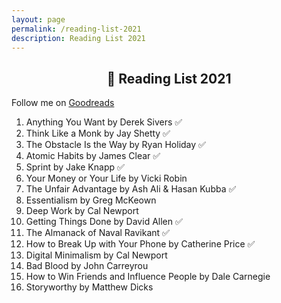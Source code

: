 ```yaml
---	
layout: page
permalink: /reading-list-2021
description: Reading List 2021
---
```

<h2 style="text-align:center;" >📗 Reading List 2021</h2>
<p class="text-center" >Follow me on <a href="https://www.goodreads.com/vyshnav">Goodreads</a></p>

1. Anything You Want by Derek Sivers ✅
2. Think Like a Monk by Jay Shetty ✅
3. The Obstacle Is the Way by Ryan Holiday ✅
4. Atomic Habits by James Clear ✅
5. Sprint by Jake Knapp ✅
6. Your Money or Your Life by Vicki Robin
7. The Unfair Advantage by Ash Ali & Hasan Kubba ✅
8. Essentialism by Greg McKeown
9. Deep Work by Cal Newport
10. Getting Things Done by David Allen ✅
11. The Almanack of Naval Ravikant ✅
12. How to Break Up with Your Phone by Catherine Price ✅
13. Digital Minimalism by Cal Newport
14. Bad Blood by John Carreyrou
15. How to Win Friends and Influence People by Dale Carnegie
16. Storyworthy by Matthew Dicks